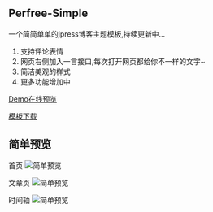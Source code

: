 ## Perfree-Simple
一个简简单单的jpress博客主题模板,持续更新中...
1. 支持评论表情
2. 网页右侧加入一言接口,每次打开网页都给你不一样的文字~
3. 简洁美观的样式
4. 更多功能增加中

[Demo在线预览](http://www.jpress.yinpengfei.com)

[模板下载](https://github.com/perfree/jpress-perfree-simple/releases)
## 简单预览
首页
![简单预览](https://www.img.yinpengfei.com/group1/default/20190314/16/57/1/686c50868b6a4d92a75bef85f05f3c96_1.png "截图")

文章页
![简单预览](https://www.img.yinpengfei.com/group1/default/20190314/16/58/1/1c5e487d5a0a48e291615fe4cf2d8dcb_2.png "截图")

时间轴
![简单预览](https://www.img.yinpengfei.com/group1/default/20190314/17/00/1/763e4feaec17478fb9c86a631d79afd9_3.png "截图")